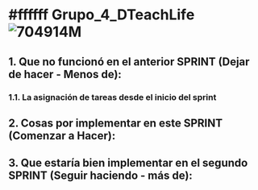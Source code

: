 # #ffffff Grupo_4_DTeachLife![704914M](https://user-images.githubusercontent.com/101680991/193825809-1d07c223-3f3b-4b20-9dd8-42f021d744df.png)
## 1. Que no funcionó en el anterior SPRINT (Dejar de hacer - Menos de):
### 1.1. La asignación de tareas desde el inicio del sprint


## 2. Cosas por implementar en este SPRINT (Comenzar a Hacer):

## 3. Que estaría bien implementar en el segundo SPRINT (Seguir haciendo - más de):
